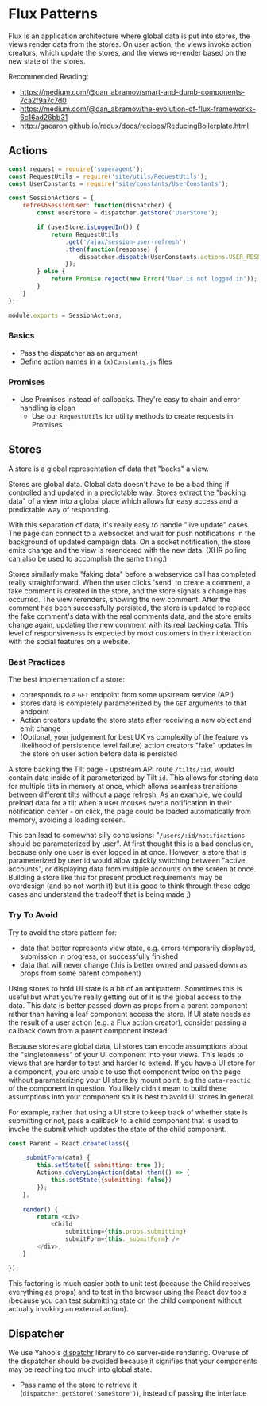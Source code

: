 # Flux Patterns

Flux is an application architecture where global data is put into stores, the views render data from the stores.  On user action, the views invoke action creators, which update the stores, and the views re-render based on the new state of the stores.

Recommended Reading:
* https://medium.com/@dan_abramov/smart-and-dumb-components-7ca2f9a7c7d0 
* https://medium.com/@dan_abramov/the-evolution-of-flux-frameworks-6c16ad26bb31
* http://gaearon.github.io/redux/docs/recipes/ReducingBoilerplate.html

## Actions

```javascript
const request = require('superagent');
const RequestUtils = require('site/utils/RequestUtils');
const UserConstants = require('site/constants/UserConstants');

const SessionActions = {
    refreshSessionUser: function(dispatcher) {
        const userStore = dispatcher.getStore('UserStore');

        if (userStore.isLoggedIn()) {
            return RequestUtils
                .get('/ajax/session-user-refresh')
                .then(function(response) {
                    dispatcher.dispatch(UserConstants.actions.USER_RESET_INFO, response.body);
                });
        } else {
            return Promise.reject(new Error('User is not logged in'));
        }
    }
};

module.exports = SessionActions;

```
### Basics
* Pass the dispatcher as an argument
* Define action names in a ```(x)Constants.js``` files

### Promises
* Use Promises instead of callbacks. They're easy to chain and error handling is clean
  * Use our ```RequestUtils``` for utility methods to create requests in Promises

## Stores

A store is a global representation of data that "backs" a view.

Stores are global data.  Global data doesn't have to be a bad thing if controlled and updated in a predictable way.  Stores extract the "backing data" of a view into a global place which allows for easy access and a predictable way of responding.

 With this separation of data, it's really easy to handle "live update" cases.  The page can connect to a websocket and wait for push notifications in the background of updated campaign data.  On a socket notification, the store emits change and the view is rerendered with the new data.  (XHR polling can also be used to accomplish the same thing.)

Stores similarly make "faking data" before a webservice call has completed really straightforward.  When the user clicks 'send' to create a comment, a fake comment is created in the store, and the store signals a change has occurred.  The view rerenders, showing the new comment.  After the comment has been successfully persisted, the store is updated to replace the fake comment's data with the real comments data, and the store emits change again, updating the new comment with its real backing data.  This level of responsiveness is expected by most customers in their interaction with the social features on a website.

### Best Practices

The best implementation of a store:
* corresponds to a `GET` endpoint from some upstream service (API)
* stores data is completely parameterized by the `GET` arguments to that endpoint
* Action creators update the store state after receiving a new object and emit change
* (Optional, your judgement for best UX vs complexity of the feature vs likelihood of persistence level failure) action creators "fake" updates in the store on user action before data is persisted

A store backing the Tilt page - upstream API route `/tilts/:id`, would contain data inside of it parameterized by Tilt `id`.  This allows for storing data for multiple tilts in memory at once, which allows seamless transitions between different tilts without a page refresh.  As an example, we could preload data for a tilt when a user mouses over a notification in their notification center - on click, the page could be loaded automatically from memory, avoiding a loading screen.  

This can lead to somewhat silly conclusions: "`/users/:id/notifications` should be parameterized by user".  At first thought this is a bad conclusion, because only one user is ever logged in at once.  However, a store that is parameterized by user id would allow quickly switching between "active accounts", or displaying data from multiple accounts on the screen at once.  Building a store like this for present product requirements may be overdesign (and so not worth it) but it is good to think through these edge cases and understand the tradeoff that is being made ;)

### Try To Avoid

Try to avoid the store pattern for:
* data that better represents view state, e.g. errors temporarily displayed, submission in progress, or successfully finished
* data that will never change (this is better owned and passed down as props from some parent component)

Using stores to hold UI state is a bit of an antipattern.  Sometimes this is useful but what you're really getting out of it is the global access to the data.  This data is better passed down as props from a parent component rather than having a leaf component access the store.  If UI state needs as the result of a user action (e.g. a Flux action creator), consider passing a callback down from a parent component instead.

Because stores are global data, UI stores can encode assumptions about the "singletonness" of your UI component into your views.  This leads to views that are harder to test and harder to extend. If you have a UI store for a component, you are unable to use that component twice on the page without parameterizing your UI store by mount point, e.g the `data-reactid` of the component in question.  You likely didn't mean to build these assumptions into your component so it is best to avoid UI stores in general.

For example, rather that using a UI store to keep track of whether state is submitting or not, pass a callback to a child component that is used to invoke the submit which updates the state of the child component.

```javascript
const Parent = React.createClass({

	_submitForm(data) {
		this.setState({ submitting: true });
		Actions.doVeryLongAction(data).then(() => {
			this.setState({submitting: false})
		});
	},
	
	render() {
		return <div>
			<Child 
				submitting={this.props.submitting}
				submitForm={this._submitForm} />
		</div>;
	}

});
```

This factoring is much easier both to unit test (because the Child receives everything as props) and to test in the browser using the React dev tools (because you can test submitting state on the child component without actually invoking an external action).

## Dispatcher

We use Yahoo's [dispatchr](https://github.com/yahoo/dispatchr) library to do server-side rendering.  Overuse of the dispatcher should be avoided because it signifies that your components may be reaching too much into global state.

* Pass name of the store to retrieve it (```dispatcher.getStore('SomeStore')```), instead of passing the interface
